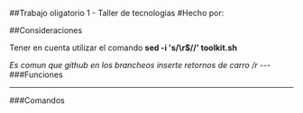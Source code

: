 ##Trabajo oligatorio 1 - Taller de tecnologias
#Hecho por:

##Consideraciones
<p>Tener en cuenta utilizar el comando <b>sed -i 's/\r$//' toolkit.sh </b></p>
<i>Es comun que github en los brancheos inserte retornos de carro /r </i>
---
###Funciones

---
###Comandos
